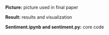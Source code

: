 **Picture:** picture used in final paper

**Result:** results and visualization

**Sentiment.ipynb and sentiment.py:** core code
